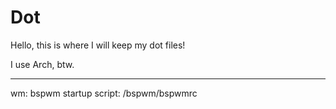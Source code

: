 # Dot

Hello, this is where I will keep my dot files!

I use Arch, btw.

---

wm: bspwm
startup script: /bspwm/bspwmrc
